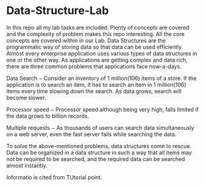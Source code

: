 # Data-Structure-Lab
In this repo all my lab tasks are included. Plenty of concepts are covered and the complexity of problem makes this repo interesting. All the core concepts are covered within in our Lab.
Data Structures are the programmatic way of storing data so that data can be used efficiently. Almost every enterprise application uses various types of data structures in one or the other way. 
As applications are getting complex and data rich, there are three common problems that applications face now-a-days.

Data Search − Consider an inventory of 1 million(106) items of a store. If the application is to search an item, it has to search an item in 1 million(106) items every time slowing down the search. As data grows, search will become slower.

Processor speed − Processor speed although being very high, falls limited if the data grows to billion records.

Multiple requests − As thousands of users can search data simultaneously on a web server, even the fast server fails while searching the data.

To solve the above-mentioned problems, data structures come to rescue. Data can be organized in a data structure in such a way that all items may not be required to be searched, and the required data can be searched almost instantly.

Informatio is cited from TUtorial point.
